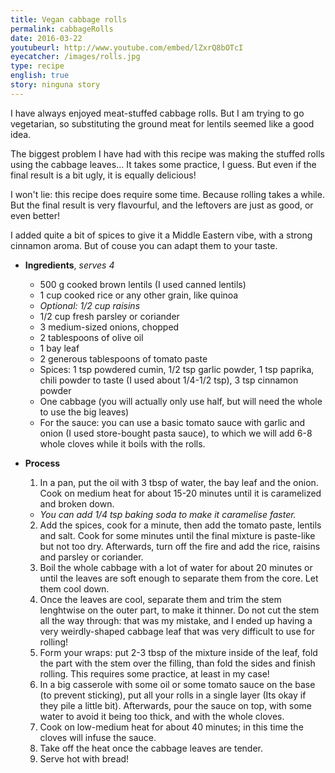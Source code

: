 ```yaml
---
title: Vegan cabbage rolls
permalink: cabbageRolls
date: 2016-03-22
youtubeurl: http://www.youtube.com/embed/lZxrQ8bOTcI
eyecatcher: /images/rolls.jpg
type: recipe
english: true
story: ninguna story
---
```



I have always enjoyed  meat-stuffed cabbage rolls. But I am trying to go vegetarian, so substituting the ground meat for lentils seemed like a good idea. 

The biggest problem I have had with this recipe was making the stuffed rolls using the cabbage leaves... It takes some practice, I guess. But even if the final result is a bit ugly, it is equally delicious!

I won't lie: this recipe does require some time. Because rolling takes a while. But the final result is very flavourful, and the leftovers are just as good, or even better!

I added quite a bit of spices to give it a Middle Eastern vibe, with a strong cinnamon aroma. But of couse you can adapt them to your taste.


* **Ingredients**, _serves 4_
  * 500 g cooked brown lentils (I used canned lentils)
  * 1 cup cooked rice or any other grain, like quinoa
  * _Optional: 1/2 cup raisins_
  * 1/2 cup fresh parsley or coriander
  * 3 medium-sized onions, chopped
  * 2 tablespoons of olive oil
  * 1 bay leaf
  * 2 generous tablespoons of tomato paste
  * Spices: 1 tsp powdered cumin, 1/2 tsp garlic powder, 1 tsp paprika, chili powder to taste (I used about 1/4-1/2 tsp), 3 tsp cinnamon powder 
  * One cabbage (you will actually only use half, but will need the whole to use the big leaves)
  * For the sauce: you can use a basic tomato sauce with garlic and onion (I used store-bought pasta sauce), to which we will add 6-8 whole cloves while it boils with the rolls.


* **Process**
  1. In a pan, put the oil with 3 tbsp of water, the bay leaf and the onion. Cook on medium heat for about 15-20 minutes until it is caramelized and broken down.
   - _You can add 1/4 tsp baking soda to make it caramelise faster._
  2. Add the spices, cook for a minute, then add the tomato paste, lentils and salt. Cook for some minutes until the final mixture is paste-like but not too dry. Afterwards, turn off the fire and add the rice, raisins and parsley or coriander.
  3. Boil the whole cabbage with a lot of water for about 20 minutes or until the leaves are soft enough to separate them from the core. Let them cool down.
  4. Once the leaves are cool, separate them and trim the stem lenghtwise on the outer part, to make it thinner. Do not cut the stem all the way through: that was my mistake, and I ended up having a very weirdly-shaped cabbage leaf that was very difficult to use for rolling!
  5. Form your wraps: put 2-3 tbsp of the mixture inside of the leaf, fold the part with the stem over the filling, than fold the sides and finish rolling. This requires some practice, at least in my case!
  6. In a big casserole with some oil or some tomato sauce on the base (to prevent sticking), put all your rolls in a single layer (Its okay if they pile a little bit). Afterwards, pour the sauce on top, with some water to avoid it being too thick, and with the whole cloves. 
  7. Cook on low-medium heat for about 40 minutes; in this time the cloves will infuse the sauce.
  8. Take off the heat once the cabbage leaves are tender. 
  9. Serve hot with bread!


